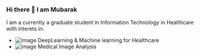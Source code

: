 ### Hi there 👋 I am Mubarak

I am a currently a graduate student in Information Technology in Healthcare with interets in: 

- ![image](https://github.com/ayodejimb/ayodejimb/assets/97795408/3d0a3794-a059-4ac5-99b6-73f534cc39b6) DeepLearning & Machine learning for Healthcare
- ![image](https://github.com/ayodejimb/ayodejimb/assets/97795408/e34aa454-de88-4a03-b323-7ccf1f34f22f) Medical Image Analysis




<!--
**ayodejimb/ayodejimb** is a ✨ _special_ ✨ repository because its `README.md` (this file) appears on your GitHub profile.

Here are some ideas to get you started:

- 🔭 I’m currently working on ...
- 🌱 I’m currently learning ...
- 👯 I’m looking to collaborate on ...
- 🤔 I’m looking for help with ...
- 💬 Ask me about ...
- 📫 How to reach me: ...
- 😄 Pronouns: ...
- ⚡ Fun fact: ...
-->
